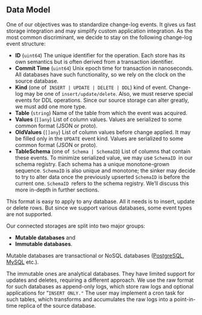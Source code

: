 ## Data Model

One of our objectives was to standardize change-log events. It gives us fast storage integration and may simplify custom application integration. As the most common discriminant, we decide to stay on the following change-log event structure:


* **ID** (`uint64`) The unique identifier for the operation. Each store has its own semantics but is often derived from a transaction identifier.
* **Commit Time** (`uint64`) Unix epoch time for transaction in nanoseconds. All databases have such functionality, so we rely on the clock on the source database.
* **Kind** (one of` INSERT | UPDATE | DELETE | DDL`) kind of event. Change-log may be one of `insert/update/delete`. Also, we must reserve special events for DDL operations. Since our source storage can alter greatly, we must add one more type.
* **Table** (`string`) Name of the table from which the event was acquired.
* **Values** (`[]any`) List of column values. Values are serialized to some common format (JSON or proto).
* **OldValues** (`[]any`) List of column values before change applied. It may be filled only in the `UPDATE` event kind. Values are serialized to some common format (JSON or proto).
* **TableSchema** (one of` Schema | SchemaID`) List of columns that contain these events. To minimize serialized value, we may use `SchemaID `in our schema registry. Each schema has a unique monotone-grown sequence. `SchemaID` is also unique and monotone; the sinker may decide to try to alter data once the previously upserted `SchemaID` is before the current one. `SchemaID `refers to the schema registry. We’ll discuss this more in-depth in further sections.

This format is easy to apply to any database. All it needs is to insert, update or delete rows. But since we support various databases, some event types are not supported.

Our connected storages are split into two major groups:



* **Mutable databases** and
* **Immutable databases**.

Mutable databases are transactional or NoSQL databases (<span style="text-decoration:underline;">PostgreSQL</span>, <span style="text-decoration:underline;">MySQL</span> etc.).

The immutable ones are analytical databases. They have limited support for updates and deletes, requiring a different approach. We use the raw format for such databases as append-only logs, which store raw logs and optional applications for “`INSERT ONLY."` The user may implement a cron task for such tables, which transforms and accumulates the raw logs into a point-in-time replica of the source database.


